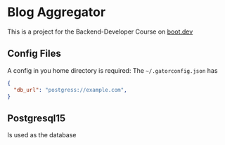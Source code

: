 # Blog Aggregator

This is a project for the Backend-Developer Course on [boot.dev](https://boot.dev)

## Config Files

A config in you home directory is required:
The `~/.gatorconfig.json` has

```json
{
  "db_url": "postgress://example.com",
}
```

## Postgresql15

Is used as the database

